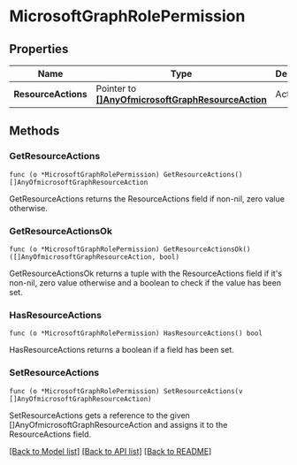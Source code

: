 # MicrosoftGraphRolePermission

## Properties

Name | Type | Description | Notes
------------ | ------------- | ------------- | -------------
**ResourceActions** | Pointer to [**[]AnyOfmicrosoftGraphResourceAction**](anyOf&lt;microsoft.graph.resourceAction&gt;.md) | Actions | [optional] 

## Methods

### GetResourceActions

`func (o *MicrosoftGraphRolePermission) GetResourceActions() []AnyOfmicrosoftGraphResourceAction`

GetResourceActions returns the ResourceActions field if non-nil, zero value otherwise.

### GetResourceActionsOk

`func (o *MicrosoftGraphRolePermission) GetResourceActionsOk() ([]AnyOfmicrosoftGraphResourceAction, bool)`

GetResourceActionsOk returns a tuple with the ResourceActions field if it's non-nil, zero value otherwise
and a boolean to check if the value has been set.

### HasResourceActions

`func (o *MicrosoftGraphRolePermission) HasResourceActions() bool`

HasResourceActions returns a boolean if a field has been set.

### SetResourceActions

`func (o *MicrosoftGraphRolePermission) SetResourceActions(v []AnyOfmicrosoftGraphResourceAction)`

SetResourceActions gets a reference to the given []AnyOfmicrosoftGraphResourceAction and assigns it to the ResourceActions field.


[[Back to Model list]](../README.md#documentation-for-models) [[Back to API list]](../README.md#documentation-for-api-endpoints) [[Back to README]](../README.md)


